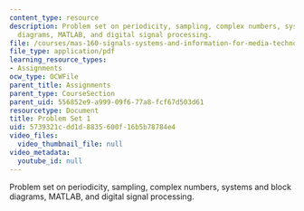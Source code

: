 ```yaml
---
content_type: resource
description: Problem set on periodicity, sampling, complex numbers, systems and block
  diagrams, MATLAB, and digital signal processing.
file: /courses/mas-160-signals-systems-and-information-for-media-technology-fall-2007/5739321cdd1d8835600f16b5b78784e4_ps1.pdf
file_type: application/pdf
learning_resource_types:
- Assignments
ocw_type: OCWFile
parent_title: Assignments
parent_type: CourseSection
parent_uid: 556852e9-a999-09f6-77a8-fcf67d503d61
resourcetype: Document
title: Problem Set 1
uid: 5739321c-dd1d-8835-600f-16b5b78784e4
video_files:
  video_thumbnail_file: null
video_metadata:
  youtube_id: null
---
```

Problem set on periodicity, sampling, complex numbers, systems and block diagrams, MATLAB, and digital signal processing.